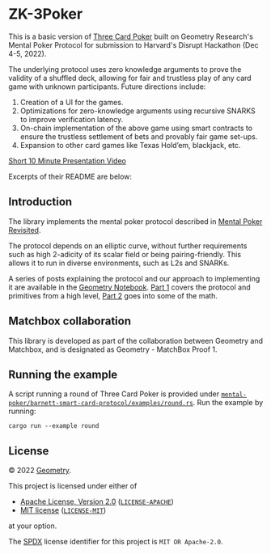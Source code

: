 # ZK-3Poker

This is a basic version of [Three Card Poker](https://www.wikiwand.com/en/Three_Card_Poker) built on Geometry Research's Mental Poker Protocol for submission to Harvard's Disrupt Hackathon (Dec 4-5, 2022). 

The underlying protocol uses zero knowledge arguments to prove the validity of a shuffled deck, allowing for fair and trustless play of any card game with unknown participants. 
Future directions include:
1.	Creation of a UI for the games.
2.	Optimizations for zero-knowledge arguments using recursive SNARKS to improve verification latency.
3.	On-chain implementation of the above game using smart contracts to ensure the trustless settlement of bets and provably fair game set-ups. 
4.	Expansion to other card games like Texas Hold’em, blackjack, etc. 

[Short 10 Minute Presentation Video](https://drive.google.com/file/d/1FutYBJEoM8OvkUcmsz_Tow9znefrAKSB/view?usp=share_link)

Excerpts of their README are below:

## Introduction

The library implements the mental poker protocol described in [Mental Poker Revisited](https://www.semanticscholar.org/paper/Mental-Poker-Revisited-Barnett-Smart/8aaa1245c5876c78564c3f2df36ca615686d1402).

The protocol depends on an elliptic curve, without further requirements such as high 2-adicity of its scalar field or being pairing-friendly. This allows it to run in diverse environments, such as L2s and SNARKs.

A series of posts explaining the protocol and our approach to implementing it are available in the [Geometry Notebook](https://geometryresearch.xyz/notebook). [Part 1](https://geometryresearch.xyz/notebook/mental-poker-in-the-age-of-snarks-part-1) covers the protocol and primitives from a high level, [Part 2](https://geometryresearch.xyz/notebook/mental-poker-in-the-age-of-snarks-part-2) goes into some of the math.

## Matchbox collaboration

This library is developed as part of the collaboration between Geometry and Matchbox, and is designated as Geometry - MatchBox Proof 1. 

## Running the example

A script running a round of Three Card Poker is provided under [`mental-poker/barnett-smart-card-protocol/examples/round.rs`](https://github.com/reiy24/zk-3poker/blob/main/barnett-smart-card-protocol/examples/round.rs). Run the example by running:

```
cargo run --example round
```

## License

&copy; 2022 [Geometry](https://geometryresearch.xyz).

This project is licensed under either of

- [Apache License, Version 2.0](https://www.apache.org/licenses/LICENSE-2.0) ([`LICENSE-APACHE`](LICENSE-APACHE))
- [MIT license](https://opensource.org/licenses/MIT) ([`LICENSE-MIT`](LICENSE-MIT))

at your option.

The [SPDX](https://spdx.dev) license identifier for this project is `MIT OR Apache-2.0`.
